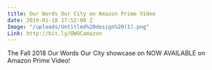 ```yaml
---
title: Our Words Our City on Amazon Prime Video
date: 2019-01-18 17:52:00 Z
Image: "/uploads/Untitled%20design%20(1).png"
Link: http://bit.ly/OWOCamazon
---
```


The Fall 2018 Our Words Our City showcase on NOW AVAILABLE on Amazon Prime Video!